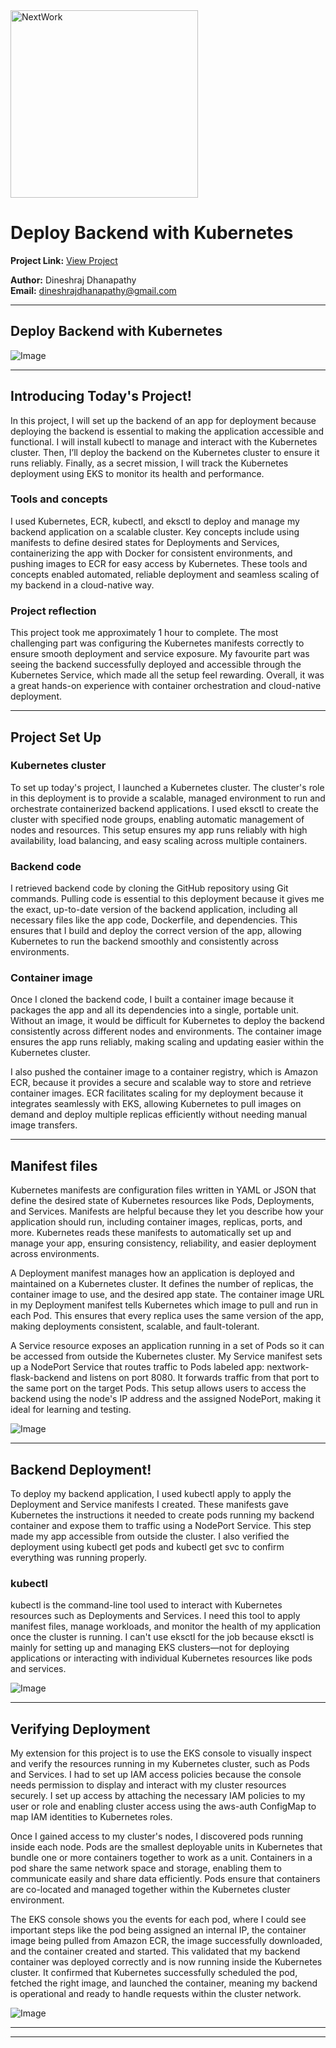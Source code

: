 <img src="https://cdn.prod.website-files.com/677c400686e724409a5a7409/6790ad949cf622dc8dcd9fe4_nextwork-logo-leather.svg" alt="NextWork" width="300" />

# Deploy Backend with Kubernetes

**Project Link:** [View Project](http://learn.nextwork.org/projects/aws-compute-eks4)

**Author:** Dineshraj Dhanapathy  
**Email:** dineshrajdhanapathy@gmail.com

---

## Deploy Backend with Kubernetes

![Image](http://learn.nextwork.org/positive_purple_innocent_lemon/uploads/aws-compute-eks4_6cfb382f2)

---

## Introducing Today's Project!

In this project, I will set up the backend of an app for deployment because deploying the backend is essential to making the application accessible and functional. I will install kubectl to manage and interact with the Kubernetes cluster. Then, I’ll deploy the backend on the Kubernetes cluster to ensure it runs reliably. Finally, as a secret mission, I will track the Kubernetes deployment using EKS to monitor its health and performance.

### Tools and concepts

I used Kubernetes, ECR, kubectl, and eksctl to deploy and manage my backend application on a scalable cluster. Key concepts include using manifests to define desired states for Deployments and Services, containerizing the app with Docker for consistent environments, and pushing images to ECR for easy access by Kubernetes. These tools and concepts enabled automated, reliable deployment and seamless scaling of my backend in a cloud-native way.

### Project reflection

This project took me approximately 1 hour to complete. The most challenging part was configuring the Kubernetes manifests correctly to ensure smooth deployment and service exposure. My favourite part was seeing the backend successfully deployed and accessible through the Kubernetes Service, which made all the setup feel rewarding. Overall, it was a great hands-on experience with container orchestration and cloud-native deployment.

---

## Project Set Up

### Kubernetes cluster

To set up today's project, I launched a Kubernetes cluster. The cluster's role in this deployment is to provide a scalable, managed environment to run and orchestrate containerized backend applications. I used eksctl to create the cluster with specified node groups, enabling automatic management of nodes and resources. This setup ensures my app runs reliably with high availability, load balancing, and easy scaling across multiple containers.

### Backend code

I retrieved backend code by cloning the GitHub repository using Git commands. Pulling code is essential to this deployment because it gives me the exact, up-to-date version of the backend application, including all necessary files like the app code, Dockerfile, and dependencies. This ensures that I build and deploy the correct version of the app, allowing Kubernetes to run the backend smoothly and consistently across environments.

### Container image

Once I cloned the backend code, I built a container image because it packages the app and all its dependencies into a single, portable unit. Without an image, it would be difficult for Kubernetes to deploy the backend consistently across different nodes and environments. The container image ensures the app runs reliably, making scaling and updating easier within the Kubernetes cluster.

I also pushed the container image to a container registry, which is Amazon ECR, because it provides a secure and scalable way to store and retrieve container images. ECR facilitates scaling for my deployment because it integrates seamlessly with EKS, allowing Kubernetes to pull images on demand and deploy multiple replicas efficiently without needing manual image transfers.

---

## Manifest files

Kubernetes manifests are configuration files written in YAML or JSON that define the desired state of Kubernetes resources like Pods, Deployments, and Services. Manifests are helpful because they let you describe how your application should run, including container images, replicas, ports, and more. Kubernetes reads these manifests to automatically set up and manage your app, ensuring consistency, reliability, and easier deployment across environments.

A Deployment manifest manages how an application is deployed and maintained on a Kubernetes cluster. It defines the number of replicas, the container image to use, and the desired app state. The container image URL in my Deployment manifest tells Kubernetes which image to pull and run in each Pod. This ensures that every replica uses the same version of the app, making deployments consistent, scalable, and fault-tolerant.

A Service resource exposes an application running in a set of Pods so it can be accessed from outside the Kubernetes cluster. My Service manifest sets up a NodePort Service that routes traffic to Pods labeled app: nextwork-flask-backend and listens on port 8080. It forwards traffic from that port to the same port on the target Pods. This setup allows users to access the backend using the node's IP address and the assigned NodePort, making it ideal for learning and testing.

![Image](http://learn.nextwork.org/positive_purple_innocent_lemon/uploads/aws-compute-eks4_b01876554)

---

## Backend Deployment!

To deploy my backend application, I used kubectl apply to apply the Deployment and Service manifests I created. These manifests gave Kubernetes the instructions it needed to create pods running my backend container and expose them to traffic using a NodePort Service. This step made my app accessible from outside the cluster. I also verified the deployment using kubectl get pods and kubectl get svc to confirm everything was running properly.

### kubectl

kubectl is the command-line tool used to interact with Kubernetes resources such as Deployments and Services. I need this tool to apply manifest files, manage workloads, and monitor the health of my application once the cluster is running. I can't use eksctl for the job because eksctl is mainly for setting up and managing EKS clusters—not for deploying applications or interacting with individual Kubernetes resources like pods and services.

![Image](http://learn.nextwork.org/positive_purple_innocent_lemon/uploads/aws-compute-eks4_6cfb382f2)

---

## Verifying Deployment

My extension for this project is to use the EKS console to visually inspect and verify the resources running in my Kubernetes cluster, such as Pods and Services. I had to set up IAM access policies because the console needs permission to display and interact with my cluster resources securely. I set up access by attaching the necessary IAM policies to my user or role and enabling cluster access using the aws-auth ConfigMap to map IAM identities to Kubernetes roles.

Once I gained access to my cluster's nodes, I discovered pods running inside each node. Pods are the smallest deployable units in Kubernetes that bundle one or more containers together to work as a unit. Containers in a pod share the same network space and storage, enabling them to communicate easily and share data efficiently. Pods ensure that containers are co-located and managed together within the Kubernetes cluster environment.

The EKS console shows you the events for each pod, where I could see important steps like the pod being assigned an internal IP, the container image being pulled from Amazon ECR, the image successfully downloaded, and the container created and started. This validated that my backend container was deployed correctly and is now running inside the Kubernetes cluster. It confirmed that Kubernetes successfully scheduled the pod, fetched the right image, and launched the container, meaning my backend is operational and ready to handle requests within the cluster network.

![Image](http://learn.nextwork.org/positive_purple_innocent_lemon/uploads/aws-compute-eks4_3b391f873)

---

---
